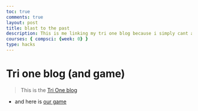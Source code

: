 ```yaml
---
toc: true
comments: true
layout: post
title: blast to the past
description: This is me linking my tri one blog because i simply cant add all of them
courses: { compsci: {week: 0} }
type: hacks
---
```


# Tri one blog (and game) #
> This is the [Tri One blog](https://katiek27.github.io/katies2/compsci)
- and here is [our game](https://github.com/55ophia/poke.git)